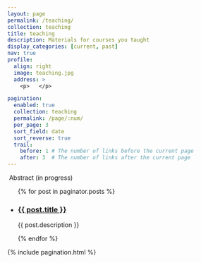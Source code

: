 ```yaml
---
layout: page
permalink: /teaching/
collection: teaching
title: teaching
description: Materials for courses you taught
display_categories: [current, past]
nav: true
profile:
  align: right
  image: teaching.jpg
  address: >
    <p>   </p>

pagination:
  enabled: true
  collection: teaching
  permalink: /page/:num/
  per_page: 3
  sort_field: date
  sort_reverse: true
  trail:
    before: 1 # The number of links before the current page
    after: 3  # The number of links after the current page
---
```

<!-- <div class="post"> -->
<!--  <div class="header-bar">
    <h1>Teaching</h1>
    <h2>Material for courses</h2>
  </div>
-->
<img class="img-fluid rounded z-depth-1" src="{{ '/assets/img/9.jpg' | relative_url }}" alt="" title="example image"/>
Abstract (in progress)
  <ul class="post-list">
    {% for post in paginator.posts %}
      <li>
        <h3><a class="post-title" href="{{ post.url | prepend: site.baseurl }}">{{ post.title }}</a></h3>
        <!-- <p class="post-meta">{{ post.date | date: '%B %-d, %Y' }}</p> -->
        <p>{{ post.description }}</p>
      </li>
    {% endfor %}
  </ul>

  {% include pagination.html %}

<!-- </div> -->
